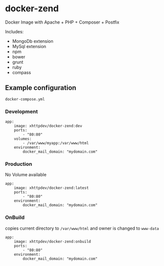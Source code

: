 # docker-zend
Docker Image with Apache + PHP + Composer + Postfix

Includes:
- MongoDb extension
- MySql extension
- npm
- bower
- grunt
- ruby
- compass

## Example configuration ##

`docker-compose.yml`

### Development ###

    app:
        image: xhttpdev/docker-zend:dev
        ports:
            - "80:80"
        volumes:
            - /var/www/myapp:/var/www/html
        environment:
            docker_mail_domain: "mydomain.com"

### Production ###

No Volume available

    app:
        image: xhttpdev/docker-zend:latest
        ports:
            - "80:80"
        environment:
            docker_mail_domain: "mydomain.com"

### OnBuild ###

copies current directory to `/var/www/html` and owner is changed to `www-data`

    app:
        image: xhttpdev/docker-zend:onbuild
        ports:
            - "80:80"
        environment:
            docker_mail_domain: "mydomain.com"
